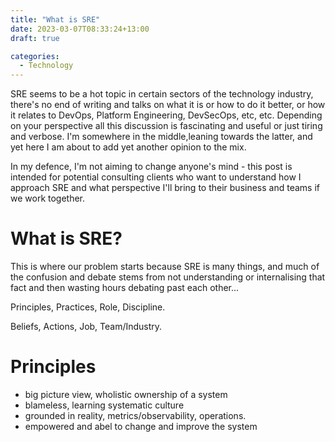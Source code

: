 ```yaml
---
title: "What is SRE"
date: 2023-03-07T08:33:24+13:00
draft: true

categories:
  - Technology
---
```


SRE seems to be a hot topic in certain sectors of the technology industry, there's no end of writing and talks on what it is or how to do it better, or how it relates to DevOps, Platform Engineering, DevSecOps, etc, etc. Depending on your perspective all this discussion is fascinating and useful or just tiring and verbose. I'm somewhere in the middle,leaning towards the latter, and yet here I am about to add yet another opinion to the mix.

In my defence, I'm not aiming to change anyone's mind - this post is intended for potential consulting clients who want to understand how I approach SRE and what perspective I'll bring to their business and teams if we work together.


# What is SRE?

This is where our problem starts because SRE is many things, and much of the confusion and debate stems from not understanding or internalising that fact and then wasting hours debating past each other...

Principles, Practices, Role, Discipline.

Beliefs, Actions, Job, Team/Industry.


# Principles

- big picture view, wholistic ownership of a system
- blameless, learning systematic culture
- grounded in reality, metrics/observability, operations.
- empowered and abel to change and improve the system
